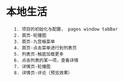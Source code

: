 # 本地生活

       1. 项目的初始化与配置， pages window tabBar
       2. 首页-轮播图
       3. 首页-九宫格菜单
       4. 首页-点击菜单进行到列表页
       5. 列表页-触底加载更多
       6. 点击列表的某一项，查看详情
       7. 详情页-轮播图
       8. 详情页-评论（预览效果）

